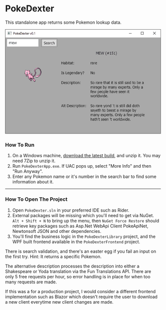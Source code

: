 # PokeDexter

This standalone app returns some Pokemon lookup data.

![](PokeDexter_AltDescription.gif)

### How To Run
1. On a Windows machine, [download the latest build](https://github.com/AntSkilton/PokeDexter/releases/download/v0.2/PokeDexter.Release.0.2.7z), and unzip it. You may need 7Zip to unzip it.
2. Run `PokeDexterApp.exe`. If UAC pops up, select "More Info" and then "Run Anyway".
3. Enter any Pokemon name or it's number in the search bar to find some information about it.
---

### How To Open The Project
1. Open `PokeDexter.sln` in your preferred IDE such as Rider.
2. External packages will be missing which you'll need to get via NuGet. `Alt + Shift + N` to bring up the menu, then `NuGet Force Restore` should retrieve key packages such as Asp.Net WebApi Client PokeApiNet, Newtonsoft JSON and other dependencies.
3. You'll find the business logic in the `PokeDexterLibrary` project, and the WPF built frontend  available in the `PokeDexterFrontend` project.

There is search validation, and there's an easter egg if you fail an input on the first try. Hint: It returns a specific Pokemon.

The alternative description processes the description into either a Shakespeare or Yoda translation via the Fun Translations API. There are only 5 free requests per hour, so error handling is in place for when too many requests are made.

If this was a for a production project, I would consider a different frontend implementation such as Blazor which doesn't require the user to download a new client everytime new client changes are made.